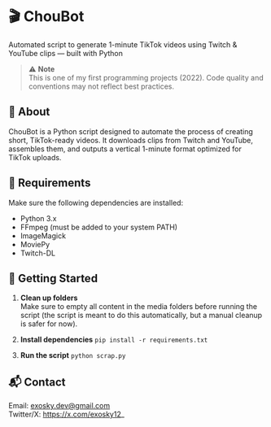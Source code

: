 # 🎬 ChouBot

Automated script to generate 1-minute TikTok videos using Twitch & YouTube clips — built with Python

> ⚠️ **Note**  
> This is one of my first programming projects (2022). Code quality and conventions may not reflect best practices.

## 📌 About

ChouBot is a Python script designed to automate the process of creating short, TikTok-ready videos. It downloads clips from Twitch and YouTube, assembles them, and outputs a vertical 1-minute format optimized for TikTok uploads.

## 🧰 Requirements

Make sure the following dependencies are installed:

- Python 3.x
- FFmpeg (must be added to your system PATH)
- ImageMagick
- MoviePy
- Twitch-DL

## 🚀 Getting Started

1. **Clean up folders**  
   Make sure to empty all content in the media folders before running the script (the script is meant to do this automatically, but a manual cleanup is safer for now).

2. **Install dependencies**
  ```pip install -r requirements.txt```

3. **Run the script**
  ```python scrap.py```


## 📬 Contact

Email: exosky.dev@gmail.com <br>
Twitter/X: https://x.com/exosky12_

